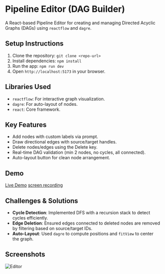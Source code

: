 # Pipeline Editor (DAG Builder)

A React-based Pipeline Editor for creating and managing Directed Acyclic Graphs (DAGs) using `reactflow` and `dagre`.

## Setup Instructions
1. Clone the repository: `git clone <repo-url>`
2. Install dependencies: `npm install`
3. Run the app: `npm run dev`
4. Open `http://localhost:5173` in your browser.

## Libraries Used
- `reactflow`: For interactive graph visualization.
- `dagre`: For auto-layout of nodes.
- `react`: Core framework.

## Key Features
- Add nodes with custom labels via prompt.
- Draw directional edges with source/target handles.
- Delete nodes/edges using the Delete key.
- Real-time DAG validation (min 2 nodes, no cycles, all connected).
- Auto-layout button for clean node arrangement.

## Demo
[Live Demo](https://dag-iota.vercel.app/)
[screen recording](https://drive.google.com/file/d/1au9eR9Le1oNvZkSKvt6ykmUvflAuO7tP/view?usp=sharing)

## Challenges & Solutions
- **Cycle Detection**: Implemented DFS with a recursion stack to detect cycles efficiently.
- **Edge Deletion**: Ensured edges connected to deleted nodes are removed by filtering based on source/target IDs.
- **Auto-Layout**: Used `dagre` to compute positions and `fitView` to center the graph.

## Screenshots
![Editor](https://i.ibb.co/xtWtTgFN/image.png)

